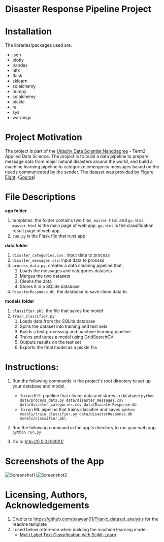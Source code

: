 # Disaster Response Pipeline Project

# Installation

The libraries/packages used are:

- json
- plotly
- pandas
- nltk
- flask
- sklearn
- sqlalchemy
- numpy
- sqlalchemy
- pickle
- re
- sys
- warnings

# Project Motivation
The project is part of the [Udacity Data Scientist Nanodegree](https://www.udacity.com/course/data-scientist-nanodegree--nd025) - Term2 Applied Data Science. The project is to build a data pipeline to prepare message data from major natural disasters around the world, and build a machine learning pipeline to categorize emergency messages based on the needs communicated by the sender. The dataset was provided by [Figure Eight](https://www.figure-eight.com/). ([Source](https://www.udacity.com/course/data-scientist-nanodegree--nd025))

# File Descriptions
**app folder**
1. templates: the folder contains two files, `master.html` and `go.html`. `master.html` is the main page of web app. `go.html` is the classification result page of web app.
2. `run.py` is the Flask file that runs app.

**data folder**
1. `disaster_categories.csv` : input data to process 
2. `disaster_messages.csv`:  input data to process
3. `process_data.py`: creates a data cleaning pipeline that:
    1. Loads the messages and categories datasets
    2. Merges the two datasets
    3. Cleans the data
    4. Stores it in a SQLite database
4. `DisasterResponse.db`: the database to save clean data to

**models folder**
1. `classifier.pkl`: the file that saves the model
2. `train_classifier.py`:
    1. Loads data from the SQLite database
    2. Splits the dataset into training and test sets
    3. Builds a text processing and machine learning pipeline
    4. Trains and tunes a model using GridSearchCV
    5. Outputs results on the test set
    6. Exports the final model as a pickle file

# Instructions:
1. Run the following commands in the project's root directory to set up your database and model.

    - To run ETL pipeline that cleans data and stores in database
        `python data/process_data.py data/disaster_messages.csv data/disaster_categories.csv data/DisasterResponse.db`
    - To run ML pipeline that trains classifier and saves
        `python models/train_classifier.py data/DisasterResponse.db models/classifier.pkl`

2. Run the following command in the app's directory to run your web app.
    `python run.py`

1. Go to http://0.0.0.0:3001/

# Screenshots of the App
![Screenshot1](https://photos.app.goo.gl/gQzpeRaQsiXWLp5ZA)
![Screenshot2](https://photos.app.goo.gl/yWLin1qSGkNUPUb49)

# Licensing, Authors, Acknowledgements
1. Credits to https://github.com/paawan01/Titanic_dataset_analysis for the readme template
2. I used below reference when building the machine learning model:
    - [Multi Label Text Classification with Scikit-Learn](https://towardsdatascience.com/multi-label-text-classification-with-scikit-learn-30714b7819c5)

